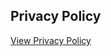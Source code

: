 ## Privacy Policy
[View Privacy Policy](https://the47guy.github.io/Grid-Quest-Privacy-Policy/privacy-policy.html)
